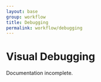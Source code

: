 ```yaml
---
layout: base
group: workflow
title: Debugging
permalink: workflow/debugging
---
```


# Visual Debugging

<p class="hint hint--error">Documentation incomplete.</p>

<!--
    <p class="intro">Use the [option variables](/pages/theme/options.html) of your [theme](/pages/theme/_introduction.html) to include styles that are only applied if certain _debug flags_ were set. You can highlight BEM-style elements (__elements, --modifiers), certain utility classes or even display the currently active media query.</p>

    | Less-File | [debug.less]({{ pathToSourceFile }}assets/less/core/debug.less)      |
    | Less-File | [options.less]({{ pathToSourceFile }}assets/less/theme/options.less) |

    <div class="documentation__block">
        <div class="documentation__example" yoi-printcode="language:markup; print:true;">
            <div class="placeholder w-10 h-15 m-2"></div>
            <div class="placeholder w-20 h-30 m-2"></div>
        </div>
    </div>
-->